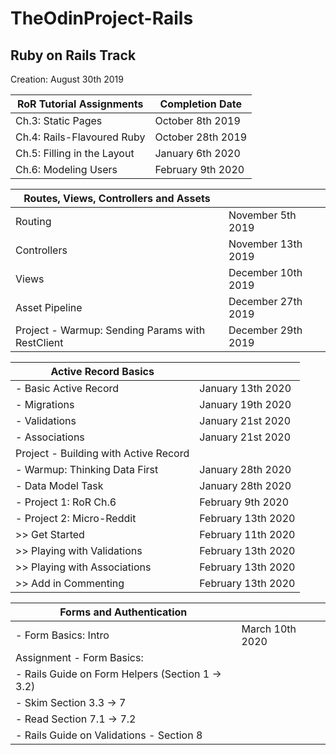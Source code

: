 # TheOdinProject-Rails
## Ruby on Rails Track
Creation: August 30th 2019

| RoR Tutorial Assignments | Completion Date |
| ------| --------------- |
| Ch.3: Static Pages | October 8th 2019 |
| Ch.4: Rails-Flavoured Ruby | October 28th 2019|
| Ch.5: Filling in the Layout | January 6th 2020|
| Ch.6: Modeling Users | February 9th 2020|

| Routes, Views, Controllers and Assets| |
| ------| --------------- |
| Routing | November 5th 2019|
| Controllers | November 13th 2019|
| Views | December 10th 2019|
| Asset Pipeline | December 27th 2019 |
| Project - Warmup: Sending Params with RestClient | December 29th 2019 |

| Active Record Basics | |
| ------| --------------- |
| - Basic Active Record | January 13th 2020 |
| - Migrations | January 19th 2020|
| - Validations | January 21st 2020|
| - Associations | January 21st 2020|
| Project - Building with Active Record ||
| - Warmup: Thinking Data First | January 28th 2020|
| - Data Model Task | January 28th 2020|
| - Project 1: RoR Ch.6 | February 9th 2020|
| - Project 2: Micro-Reddit | February 13th 2020|
| >> Get Started | February 11th 2020|
| >> Playing with Validations| February 13th 2020|
| >> Playing with Associations| February 13th 2020|
| >> Add in Commenting| February 13th 2020|

| Forms and Authentication |  |
| --------| -----|
| - Form Basics: Intro | March 10th 2020 |
| Assignment - Form Basics: | |
| - Rails Guide on Form Helpers (Section 1 -> 3.2) | |
| - Skim Section 3.3 -> 7| |
| - Read Section 7.1 -> 7.2| |
| - Rails Guide on Validations - Section 8| |


